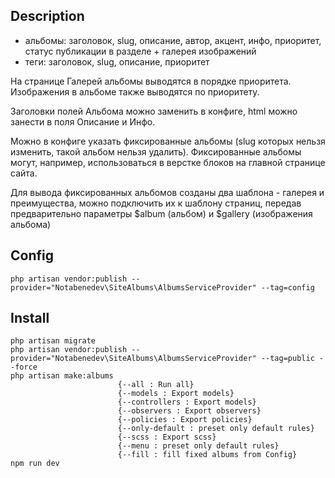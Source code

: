 ## Description
- альбомы:
  заголовок, slug, описание, автор, акцент, инфо, приоритет, статус публикации  в разделе + галерея изображений
- теги:
  заголовок, slug, описание, приоритет

На странице Галерей альбомы выводятся в порядке приоритета. Изображения в альбоме также выводятся по приоритету.

Заголовки полей Альбома можно заменить в конфиге, html можно занести в поля Описание и Инфо.

Можно в конфиге указать фиксированные альбомы (slug которых нельзя изменить, такой альбом нельзя удалить).
Фиксированные альбомы могут, например, использоваться в верстке блоков на главной странице сайта. 

Для вывода фиксированных альбомов созданы два шаблона - галерея и преимущества, можно подключить их к шаблону страниц, передав предварительно параметры $album (альбом) и $gallery (изображения альбома)

## Config
    php artisan vendor:publish --provider="Notabenedev\SiteAlbums\AlbumsServiceProvider" --tag=config

## Install
    php artisan migrate
    php artisan vendor:publish --provider="Notabenedev\SiteAlbums\AlbumsServiceProvider" --tag=public --force
    php artisan make:albums
                            {--all : Run all}
                            {--models : Export models}
                            {--controllers : Export models}
                            {--observers : Export observers}
                            {--policies : Export policies}
                            {--only-default : preset only default rules}
                            {--scss : Export scss}
                            {--menu : preset only default rules}
                            {--fill : fill fixed albums from Config}
    npm run dev

